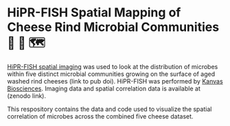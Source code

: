 # HiPR-FISH Spatial Mapping of Cheese Rind Microbial Communities :cheese: :microscope: :world_map:

[HiPR-FISH spatial imaging](https://doi.org/10.1038/s41586-020-2983-4) was used to look at the distribution of microbes within five distinct microbial communities growing on the surface of aged washed rind cheeses (link to pub doi). HiPR-FISH was performed by [Kanvas Biosciences](https://www.kanvasbio.com). Imaging data and spatial correlation data is available at (zenodo link). 

This respository contains the data and code used to visualize the spatial correlation of microbes across the combined five cheese dataset. 
